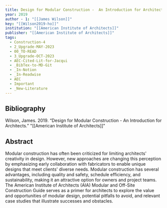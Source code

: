 ```yaml
---
title: Design for Modular Construction -  An Introduction for Architects
year: 2019
author - 1: "[[James Wilson]]"
key: "[[Wilson2019-ho]]"
institution: "[[American Institute of Architects]]"
publisher: "[[American Institute of Architects]]"
tags:
  - Construction-4
  - 2_Upgrade-MAY-2023
  - 00_TO-READ
  - 3_Upgrade-OCT-2023
  - AEC-Cited-Lit-for-Jacqui
  - _BibTex-to-MD-Git
  - _In-Notion
  - _In-Readwise
  - AEC
  - Important
  - _New-Literature
---
```


## Bibliography
Wilson, James. 2019. “Design for Modular Construction -  An Introduction for Architects.” "[[American Institute of Architects]]"

## Abstract
Modular construction has often been criticized for limiting architects' creativity in design. However, new approaches are changing this perception by emphasizing early collaboration with fabricators to enable unique designs that meet clients' diverse needs. Modular construction has several advantages, including quality and safety, schedule efficiency, and sustainability, making it an attractive option for owners and project teams. The American Institute of Architects (AIA) Modular and Off-Site Construction Guide serves as a primer for architects to explore the value and opportunities of modular design, potential pitfalls to avoid, and relevant case studies that illustrate successes and obstacles.
